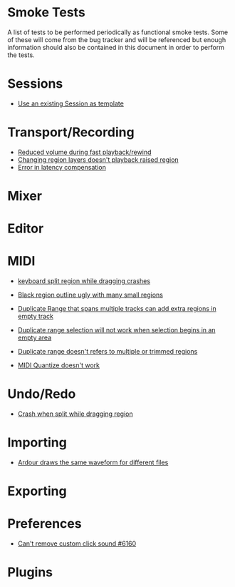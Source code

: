 # Smoke Tests

A list of tests to be performed periodically as functional smoke tests. Some of
these will come from the bug tracker and will be referenced but enough
information should also be contained in this document in order to perform the
tests.

# Sessions

- [Use an existing Session as template](http://tracker.ardour.org/view.php?id=5299)

# Transport/Recording

- [Reduced volume during fast playback/rewind](http://tracker.ardour.org/view.php?id=6583)
- [Changing region layers doesn't playback raised region](http://tracker.ardour.org/view.php?id=6570)
- [Error in latency compensation](http://tracker.ardour.org/view.php?id=5781)

# Mixer

# Editor

# MIDI

- [keyboard split region while dragging crashes](http://tracker.ardour.org/view.php?id=6338)
- [Black region outline ugly with many small regions](http://tracker.ardour.org/view.php?id=6615)
- [Duplicate Range that spans multiple tracks can add extra regions in empty track](http://tracker.ardour.org/view.php?id=6579)
- [Duplicate range selection will not work when selection begins in an empty area](http://tracker.ardour.org/view.php?id=4984)
- [Duplicate range doesn't refers to multiple or trimmed regions](http://tracker.ardour.org/view.php?id=4986)

- [MIDI Quantize doesn't work](http://tracker.ardour.org/view.php?id=5545)

# Undo/Redo

- [Crash when split while dragging region](http://tracker.ardour.org/view.php?id=6338)

# Importing

- [Ardour draws the same waveform for different files](http://tracker.ardour.org/view.php?id=5745)

# Exporting

# Preferences

- [Can't remove custom click sound #6160](http://tracker.ardour.org/view.php?id=6160)

# Plugins

